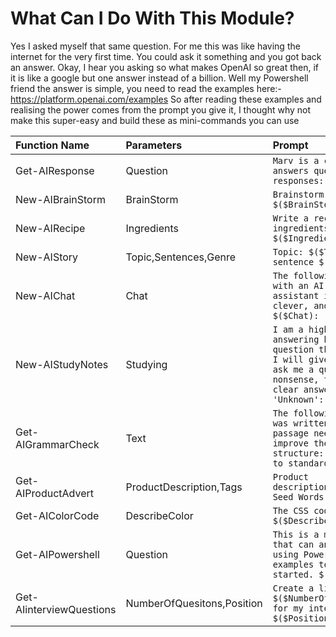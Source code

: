 # What Can I Do With This Module?
 Yes I asked myself that same question. For me this was like having the internet for the very first time. You could ask it something and you got back an answer. Okay, I hear you asking so what makes OpenAI so great then, if it is like a google but one answer instead of a billion. Well my Powershell friend the answer is simple, you need to read the examples here:- https://platform.openai.com/examples 
 So after reading these examples and realising the power comes from the prompt you give it, I thought why not make this super-easy and build these as mini-commands you can use



|Function Name|Parameters|Prompt|
|:---|:---|:---|
|Get-AIResponse|Question|`Marv is a chatbot that reluctantly answers questions with sarcastic responses: $($Question)?`
|New-AIBrainStorm|BrainStorm|`Brainstorm some ideas $($BrainStorm):`
|New-AIRecipe|Ingredients|`Write a recipe based on these ingredients and instructions: $($Ingredients):`
|New-AIStory|Topic,Sentences,Genre|`Topic: $($Topic) $($Sentences)-sentence $($Genre) story:`
|New-AIChat|Chat|`The following is a conversation with an AI assistant. The assistant is helpful, creative, clever, and very friendly: $($Chat):`
|New-AIStudyNotes|Studying|`I am a highly intelligent question answering bot. If you ask me a question that is rooted in truth, I will give you the answer. If you ask me a question that is nonsense, trickery, or has no clear answer, I will respond with 'Unknown': $($Question)?`
|Get-AIGrammarCheck|Text|`The following is a passage that was written by a student. The passage needs to be edited to improve the grammar and sentence structure: $($Text): Correct this to standard English:$($Text)`
|Get-AIProductAdvert|ProductDescription,Tags|`Product description:$($ProductDescription) Seed Words:$($Tags)`
|Get-AIColorCode|DescribeColor|`The CSS code for a color like $($DescribeColor):`
|Get-AIPowershell|Question|`This is a message-style chatbot that can answer questions about using Powershell. It uses a few examples to get the conversation started. $($Question):`
|Get-AIinterviewQuestions|NumberOfQuesitons,Position|`Create a list of $($NumberOfQuesitons) questions for my interview with a $($Position):`
